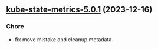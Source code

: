 

## [kube-state-metrics-5.0.1](https://github.com/truecharts/charts/compare/kube-state-metrics-5.0.0...kube-state-metrics-5.0.1) (2023-12-16)

### Chore

- fix move mistake and cleanup metadata
  
  